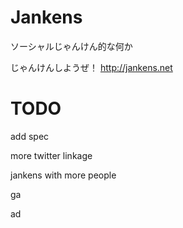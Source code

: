 Jankens
=======

ソーシャルじゃんけん的な何か


じゃんけんしようぜ！
http://jankens.net

TODO
====

add spec

more twitter linkage

jankens with more people

ga

ad